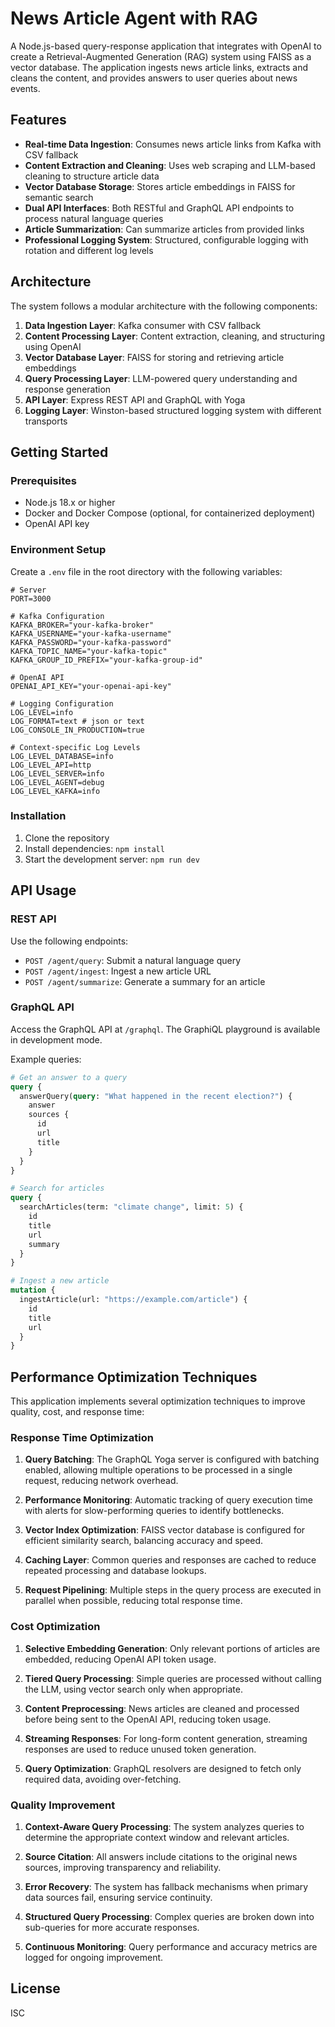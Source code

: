 # News Article Agent with RAG

A Node.js-based query-response application that integrates with OpenAI to create a Retrieval-Augmented Generation (RAG) system using FAISS as a vector database. The application ingests news article links, extracts and cleans the content, and provides answers to user queries about news events.

## Features

- **Real-time Data Ingestion**: Consumes news article links from Kafka with CSV fallback
- **Content Extraction and Cleaning**: Uses web scraping and LLM-based cleaning to structure article data
- **Vector Database Storage**: Stores article embeddings in FAISS for semantic search
- **Dual API Interfaces**: Both RESTful and GraphQL API endpoints to process natural language queries
- **Article Summarization**: Can summarize articles from provided links
- **Professional Logging System**: Structured, configurable logging with rotation and different log levels

## Architecture

The system follows a modular architecture with the following components:

1. **Data Ingestion Layer**: Kafka consumer with CSV fallback
2. **Content Processing Layer**: Content extraction, cleaning, and structuring using OpenAI
3. **Vector Database Layer**: FAISS for storing and retrieving article embeddings
4. **Query Processing Layer**: LLM-powered query understanding and response generation
5. **API Layer**: Express REST API and GraphQL with Yoga
6. **Logging Layer**: Winston-based structured logging system with different transports

## Getting Started

### Prerequisites

- Node.js 18.x or higher
- Docker and Docker Compose (optional, for containerized deployment)
- OpenAI API key

### Environment Setup

Create a `.env` file in the root directory with the following variables:

```
# Server
PORT=3000

# Kafka Configuration
KAFKA_BROKER="your-kafka-broker"
KAFKA_USERNAME="your-kafka-username"
KAFKA_PASSWORD="your-kafka-password"
KAFKA_TOPIC_NAME="your-kafka-topic"
KAFKA_GROUP_ID_PREFIX="your-kafka-group-id"

# OpenAI API
OPENAI_API_KEY="your-openai-api-key"

# Logging Configuration
LOG_LEVEL=info
LOG_FORMAT=text # json or text
LOG_CONSOLE_IN_PRODUCTION=true

# Context-specific Log Levels
LOG_LEVEL_DATABASE=info
LOG_LEVEL_API=http
LOG_LEVEL_SERVER=info
LOG_LEVEL_AGENT=debug
LOG_LEVEL_KAFKA=info
```

### Installation

1. Clone the repository
2. Install dependencies: `npm install`
3. Start the development server: `npm run dev`

## API Usage

### REST API

Use the following endpoints:

- `POST /agent/query`: Submit a natural language query
- `POST /agent/ingest`: Ingest a new article URL
- `POST /agent/summarize`: Generate a summary for an article

### GraphQL API

Access the GraphQL API at `/graphql`. The GraphiQL playground is available in development mode.

Example queries:

```graphql
# Get an answer to a query
query {
  answerQuery(query: "What happened in the recent election?") {
    answer
    sources {
      id
      url
      title
    }
  }
}

# Search for articles
query {
  searchArticles(term: "climate change", limit: 5) {
    id
    title
    url
    summary
  }
}

# Ingest a new article
mutation {
  ingestArticle(url: "https://example.com/article") {
    id
    title
    url
  }
}
```

## Performance Optimization Techniques

This application implements several optimization techniques to improve quality, cost, and response time:

### Response Time Optimization

1. **Query Batching**: The GraphQL Yoga server is configured with batching enabled, allowing multiple operations to be processed in a single request, reducing network overhead.

2. **Performance Monitoring**: Automatic tracking of query execution time with alerts for slow-performing queries to identify bottlenecks.

3. **Vector Index Optimization**: FAISS vector database is configured for efficient similarity search, balancing accuracy and speed.

4. **Caching Layer**: Common queries and responses are cached to reduce repeated processing and database lookups.

5. **Request Pipelining**: Multiple steps in the query process are executed in parallel when possible, reducing total response time.

### Cost Optimization

1. **Selective Embedding Generation**: Only relevant portions of articles are embedded, reducing OpenAI API token usage.

2. **Tiered Query Processing**: Simple queries are processed without calling the LLM, using vector search only when appropriate.

3. **Content Preprocessing**: News articles are cleaned and processed before being sent to the OpenAI API, reducing token usage.

4. **Streaming Responses**: For long-form content generation, streaming responses are used to reduce unused token generation.

5. **Query Optimization**: GraphQL resolvers are designed to fetch only required data, avoiding over-fetching.

### Quality Improvement

1. **Context-Aware Query Processing**: The system analyzes queries to determine the appropriate context window and relevant articles.

2. **Source Citation**: All answers include citations to the original news sources, improving transparency and reliability.

3. **Error Recovery**: The system has fallback mechanisms when primary data sources fail, ensuring service continuity.

4. **Structured Query Processing**: Complex queries are broken down into sub-queries for more accurate responses.

5. **Continuous Monitoring**: Query performance and accuracy metrics are logged for ongoing improvement.

## License

ISC
